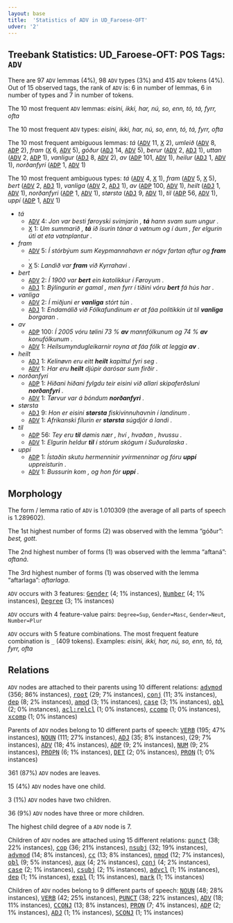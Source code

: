 ```yaml
---
layout: base
title:  'Statistics of ADV in UD_Faroese-OFT'
udver: '2'
---
```


## Treebank Statistics: UD_Faroese-OFT: POS Tags: `ADV`

There are 97 `ADV` lemmas (4%), 98 `ADV` types (3%) and 415 `ADV` tokens (4%).
Out of 15 observed tags, the rank of `ADV` is: 6 in number of lemmas, 6 in number of types and 7 in number of tokens.

The 10 most frequent `ADV` lemmas: <em>eisini, ikki, har, nú, so, enn, tó, tá, fyrr, ofta</em>

The 10 most frequent `ADV` types:  <em>eisini, ikki, har, nú, so, enn, tó, tá, fyrr, ofta</em>

The 10 most frequent ambiguous lemmas: <em>tá</em> (<tt><a href="fo_oft-pos-ADV.html">ADV</a></tt> 11, <tt><a href="fo_oft-pos-X.html">X</a></tt> 2), <em>umleið</em> (<tt><a href="fo_oft-pos-ADV.html">ADV</a></tt> 8, <tt><a href="fo_oft-pos-ADP.html">ADP</a></tt> 2), <em>fram</em> (<tt><a href="fo_oft-pos-X.html">X</a></tt> 6, <tt><a href="fo_oft-pos-ADV.html">ADV</a></tt> 5), <em>góður</em> (<tt><a href="fo_oft-pos-ADJ.html">ADJ</a></tt> 14, <tt><a href="fo_oft-pos-ADV.html">ADV</a></tt> 5), <em>berur</em> (<tt><a href="fo_oft-pos-ADV.html">ADV</a></tt> 2, <tt><a href="fo_oft-pos-ADJ.html">ADJ</a></tt> 1), <em>uttan</em> (<tt><a href="fo_oft-pos-ADV.html">ADV</a></tt> 2, <tt><a href="fo_oft-pos-ADP.html">ADP</a></tt> 1), <em>vanligur</em> (<tt><a href="fo_oft-pos-ADJ.html">ADJ</a></tt> 8, <tt><a href="fo_oft-pos-ADV.html">ADV</a></tt> 2), <em>av</em> (<tt><a href="fo_oft-pos-ADP.html">ADP</a></tt> 101, <tt><a href="fo_oft-pos-ADV.html">ADV</a></tt> 1), <em>heilur</em> (<tt><a href="fo_oft-pos-ADJ.html">ADJ</a></tt> 1, <tt><a href="fo_oft-pos-ADV.html">ADV</a></tt> 1), <em>norðanfyri</em> (<tt><a href="fo_oft-pos-ADP.html">ADP</a></tt> 1, <tt><a href="fo_oft-pos-ADV.html">ADV</a></tt> 1)

The 10 most frequent ambiguous types:  <em>tá</em> (<tt><a href="fo_oft-pos-ADV.html">ADV</a></tt> 4, <tt><a href="fo_oft-pos-X.html">X</a></tt> 1), <em>fram</em> (<tt><a href="fo_oft-pos-ADV.html">ADV</a></tt> 5, <tt><a href="fo_oft-pos-X.html">X</a></tt> 5), <em>bert</em> (<tt><a href="fo_oft-pos-ADV.html">ADV</a></tt> 2, <tt><a href="fo_oft-pos-ADJ.html">ADJ</a></tt> 1), <em>vanliga</em> (<tt><a href="fo_oft-pos-ADV.html">ADV</a></tt> 2, <tt><a href="fo_oft-pos-ADJ.html">ADJ</a></tt> 1), <em>av</em> (<tt><a href="fo_oft-pos-ADP.html">ADP</a></tt> 100, <tt><a href="fo_oft-pos-ADV.html">ADV</a></tt> 1), <em>heilt</em> (<tt><a href="fo_oft-pos-ADJ.html">ADJ</a></tt> 1, <tt><a href="fo_oft-pos-ADV.html">ADV</a></tt> 1), <em>norðanfyri</em> (<tt><a href="fo_oft-pos-ADP.html">ADP</a></tt> 1, <tt><a href="fo_oft-pos-ADV.html">ADV</a></tt> 1), <em>størsta</em> (<tt><a href="fo_oft-pos-ADJ.html">ADJ</a></tt> 9, <tt><a href="fo_oft-pos-ADV.html">ADV</a></tt> 1), <em>til</em> (<tt><a href="fo_oft-pos-ADP.html">ADP</a></tt> 56, <tt><a href="fo_oft-pos-ADV.html">ADV</a></tt> 1), <em>uppí</em> (<tt><a href="fo_oft-pos-ADP.html">ADP</a></tt> 1, <tt><a href="fo_oft-pos-ADV.html">ADV</a></tt> 1)


* <em>tá</em>
  * <tt><a href="fo_oft-pos-ADV.html">ADV</a></tt> 4: <em>Jon var besti føroyski svimjarin , <b>tá</b> hann svam sum ungur .</em>
  * <tt><a href="fo_oft-pos-X.html">X</a></tt> 1: <em>Um summarið , <b>tá</b> ið ísurin tánar á vøtnum og í áum , fer elgurin úti at eta vatnplantur .</em>
* <em>fram</em>
  * <tt><a href="fo_oft-pos-ADV.html">ADV</a></tt> 5: <em>Í stórbýum sum Keypmannahavn er nógv fartan aftur og <b>fram</b> .</em>
  * <tt><a href="fo_oft-pos-X.html">X</a></tt> 5: <em>Landið var <b>fram</b> við Kyrrahavi .</em>
* <em>bert</em>
  * <tt><a href="fo_oft-pos-ADV.html">ADV</a></tt> 2: <em>Í 1900 var <b>bert</b> ein katolikkur í Føroyum .</em>
  * <tt><a href="fo_oft-pos-ADJ.html">ADJ</a></tt> 1: <em>Býlingurin er gamal , men fyrr í tíðini vóru <b>bert</b> fá hús har .</em>
* <em>vanliga</em>
  * <tt><a href="fo_oft-pos-ADV.html">ADV</a></tt> 2: <em>Í miðjuni er <b>vanliga</b> stórt tún .</em>
  * <tt><a href="fo_oft-pos-ADJ.html">ADJ</a></tt> 1: <em>Endamálið við Fólkafundinum er at fáa politikkin út til <b>vanliga</b> borgaran .</em>
* <em>av</em>
  * <tt><a href="fo_oft-pos-ADP.html">ADP</a></tt> 100: <em>Í 2005 vóru tølini 73 % <b>av</b> mannfólkunum og 74 % <b>av</b> konufólkunum .</em>
  * <tt><a href="fo_oft-pos-ADV.html">ADV</a></tt> 1: <em>Heilsumyndugleikarnir royna at fáa fólk at leggja <b>av</b> .</em>
* <em>heilt</em>
  * <tt><a href="fo_oft-pos-ADJ.html">ADJ</a></tt> 1: <em>Kelinøvn eru eitt <b>heilt</b> kapittul fyri seg .</em>
  * <tt><a href="fo_oft-pos-ADV.html">ADV</a></tt> 1: <em>Har eru <b>heilt</b> djúpir áarósar sum firðir .</em>
* <em>norðanfyri</em>
  * <tt><a href="fo_oft-pos-ADP.html">ADP</a></tt> 1: <em>Hiðani hiðani fylgdu teir eisini við allari skipaferðsluni <b>norðanfyri</b> .</em>
  * <tt><a href="fo_oft-pos-ADV.html">ADV</a></tt> 1: <em>Tørvur var á bóndum <b>norðanfyri</b> .</em>
* <em>størsta</em>
  * <tt><a href="fo_oft-pos-ADJ.html">ADJ</a></tt> 9: <em>Hon er eisini <b>størsta</b> fiskivinnuhavnin í landinum .</em>
  * <tt><a href="fo_oft-pos-ADV.html">ADV</a></tt> 1: <em>Afrikanski fílurin er <b>størsta</b> súgdjór á landi .</em>
* <em>til</em>
  * <tt><a href="fo_oft-pos-ADP.html">ADP</a></tt> 56: <em>Tey eru <b>til</b> dømis nær , hví , hvaðan , hvussu .</em>
  * <tt><a href="fo_oft-pos-ADV.html">ADV</a></tt> 1: <em>Elgurin heldur <b>til</b> í stórum skógum í Suðuralaska .</em>
* <em>uppí</em>
  * <tt><a href="fo_oft-pos-ADP.html">ADP</a></tt> 1: <em>Ístaðin skutu hermenninir yvirmenninar og fóru <b>uppí</b> uppreisturin .</em>
  * <tt><a href="fo_oft-pos-ADV.html">ADV</a></tt> 1: <em>Bussurin kom , og hon fór <b>uppí</b> .</em>

## Morphology

The form / lemma ratio of `ADV` is 1.010309 (the average of all parts of speech is 1.289602).

The 1st highest number of forms (2) was observed with the lemma “góður”: <em>best, gott</em>.

The 2nd highest number of forms (1) was observed with the lemma “aftaná”: <em>aftaná</em>.

The 3rd highest number of forms (1) was observed with the lemma “aftarlaga”: <em>aftarlaga</em>.

`ADV` occurs with 3 features: <tt><a href="fo_oft-feat-Gender.html">Gender</a></tt> (4; 1% instances), <tt><a href="fo_oft-feat-Number.html">Number</a></tt> (4; 1% instances), <tt><a href="fo_oft-feat-Degree.html">Degree</a></tt> (3; 1% instances)

`ADV` occurs with 4 feature-value pairs: `Degree=Sup`, `Gender=Masc`, `Gender=Neut`, `Number=Plur`

`ADV` occurs with 5 feature combinations.
The most frequent feature combination is `_` (409 tokens).
Examples: <em>eisini, ikki, har, nú, so, enn, tó, tá, fyrr, ofta</em>


## Relations

`ADV` nodes are attached to their parents using 10 different relations: <tt><a href="fo_oft-dep-advmod.html">advmod</a></tt> (356; 86% instances), <tt><a href="fo_oft-dep-root.html">root</a></tt> (29; 7% instances), <tt><a href="fo_oft-dep-conj.html">conj</a></tt> (11; 3% instances), <tt><a href="fo_oft-dep-dep.html">dep</a></tt> (8; 2% instances), <tt><a href="fo_oft-dep-amod.html">amod</a></tt> (3; 1% instances), <tt><a href="fo_oft-dep-case.html">case</a></tt> (3; 1% instances), <tt><a href="fo_oft-dep-obl.html">obl</a></tt> (2; 0% instances), <tt><a href="fo_oft-dep-acl-relcl.html">acl:relcl</a></tt> (1; 0% instances), <tt><a href="fo_oft-dep-ccomp.html">ccomp</a></tt> (1; 0% instances), <tt><a href="fo_oft-dep-xcomp.html">xcomp</a></tt> (1; 0% instances)

Parents of `ADV` nodes belong to 10 different parts of speech: <tt><a href="fo_oft-pos-VERB.html">VERB</a></tt> (195; 47% instances), <tt><a href="fo_oft-pos-NOUN.html">NOUN</a></tt> (111; 27% instances), <tt><a href="fo_oft-pos-ADJ.html">ADJ</a></tt> (35; 8% instances),  (29; 7% instances), <tt><a href="fo_oft-pos-ADV.html">ADV</a></tt> (18; 4% instances), <tt><a href="fo_oft-pos-ADP.html">ADP</a></tt> (9; 2% instances), <tt><a href="fo_oft-pos-NUM.html">NUM</a></tt> (9; 2% instances), <tt><a href="fo_oft-pos-PROPN.html">PROPN</a></tt> (6; 1% instances), <tt><a href="fo_oft-pos-DET.html">DET</a></tt> (2; 0% instances), <tt><a href="fo_oft-pos-PRON.html">PRON</a></tt> (1; 0% instances)

361 (87%) `ADV` nodes are leaves.

15 (4%) `ADV` nodes have one child.

3 (1%) `ADV` nodes have two children.

36 (9%) `ADV` nodes have three or more children.

The highest child degree of a `ADV` node is 7.

Children of `ADV` nodes are attached using 15 different relations: <tt><a href="fo_oft-dep-punct.html">punct</a></tt> (38; 22% instances), <tt><a href="fo_oft-dep-cop.html">cop</a></tt> (36; 21% instances), <tt><a href="fo_oft-dep-nsubj.html">nsubj</a></tt> (32; 19% instances), <tt><a href="fo_oft-dep-advmod.html">advmod</a></tt> (14; 8% instances), <tt><a href="fo_oft-dep-cc.html">cc</a></tt> (13; 8% instances), <tt><a href="fo_oft-dep-nmod.html">nmod</a></tt> (12; 7% instances), <tt><a href="fo_oft-dep-obl.html">obl</a></tt> (9; 5% instances), <tt><a href="fo_oft-dep-aux.html">aux</a></tt> (4; 2% instances), <tt><a href="fo_oft-dep-conj.html">conj</a></tt> (4; 2% instances), <tt><a href="fo_oft-dep-case.html">case</a></tt> (2; 1% instances), <tt><a href="fo_oft-dep-csubj.html">csubj</a></tt> (2; 1% instances), <tt><a href="fo_oft-dep-advcl.html">advcl</a></tt> (1; 1% instances), <tt><a href="fo_oft-dep-dep.html">dep</a></tt> (1; 1% instances), <tt><a href="fo_oft-dep-expl.html">expl</a></tt> (1; 1% instances), <tt><a href="fo_oft-dep-mark.html">mark</a></tt> (1; 1% instances)

Children of `ADV` nodes belong to 9 different parts of speech: <tt><a href="fo_oft-pos-NOUN.html">NOUN</a></tt> (48; 28% instances), <tt><a href="fo_oft-pos-VERB.html">VERB</a></tt> (42; 25% instances), <tt><a href="fo_oft-pos-PUNCT.html">PUNCT</a></tt> (38; 22% instances), <tt><a href="fo_oft-pos-ADV.html">ADV</a></tt> (18; 11% instances), <tt><a href="fo_oft-pos-CCONJ.html">CCONJ</a></tt> (13; 8% instances), <tt><a href="fo_oft-pos-PRON.html">PRON</a></tt> (7; 4% instances), <tt><a href="fo_oft-pos-ADP.html">ADP</a></tt> (2; 1% instances), <tt><a href="fo_oft-pos-ADJ.html">ADJ</a></tt> (1; 1% instances), <tt><a href="fo_oft-pos-SCONJ.html">SCONJ</a></tt> (1; 1% instances)

